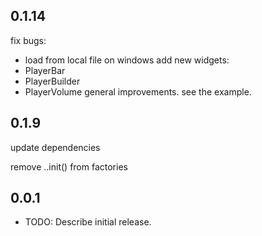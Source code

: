 ## 0.1.14
fix bugs:
- load from local file on windows
add new widgets:
- PlayerBar
- PlayerBuilder
- PlayerVolume
general improvements.
see the example.
## 0.1.9

update dependencies

remove ..init() from factories

## 0.0.1

* TODO: Describe initial release.
